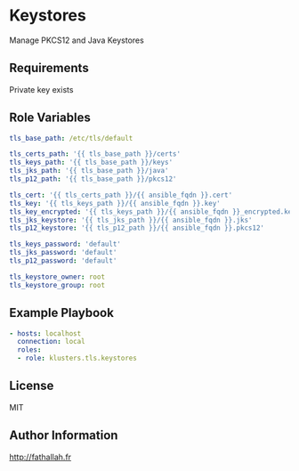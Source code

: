 Keystores
=========

Manage PKCS12 and Java Keystores

Requirements
------------

Private key exists

Role Variables
--------------

```yaml
tls_base_path: /etc/tls/default

tls_certs_path: '{{ tls_base_path }}/certs'
tls_keys_path: '{{ tls_base_path }}/keys'
tls_jks_path: '{{ tls_base_path }}/java'
tls_p12_path: '{{ tls_base_path }}/pkcs12'

tls_cert: '{{ tls_certs_path }}/{{ ansible_fqdn }}.cert'
tls_key: '{{ tls_keys_path }}/{{ ansible_fqdn }}.key'
tls_key_encrypted: '{{ tls_keys_path }}/{{ ansible_fqdn }}_encrypted.key'
tls_jks_keystore: '{{ tls_jks_path }}/{{ ansible_fqdn }}.jks'
tls_p12_keystore: '{{ tls_p12_path }}/{{ ansible_fqdn }}.pkcs12'

tls_keys_password: 'default'
tls_jks_password: 'default'
tls_p12_password: 'default'

tls_keystore_owner: root
tls_keystore_group: root
```

Example Playbook
----------------

```yaml
- hosts: localhost
  connection: local
  roles:
  - role: klusters.tls.keystores
```

License
-------

MIT

Author Information
------------------

http://fathallah.fr
